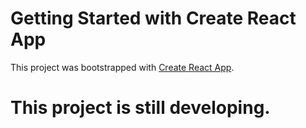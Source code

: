 # Getting Started with Create React App

This project was bootstrapped with [Create React App](https://github.com/facebook/create-react-app).

# This project is still developing.